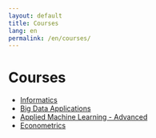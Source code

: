 ```yaml
---
layout: default
title: Courses
lang: en
permalink: /en/courses/
---
```


# Courses

- [Informatics](https://raphsa.github.io/Informatica_CLASS/)
- [Big Data Applications](https://raphsa.github.io/BigDataApplications_EPOS/)
- [Applied Machine Learning - Advanced](https://raphsa.github.io/AppliedML_BIOINFO/)
- [Econometrics](https://raphsa.github.io/Econometrics_CLASS/)